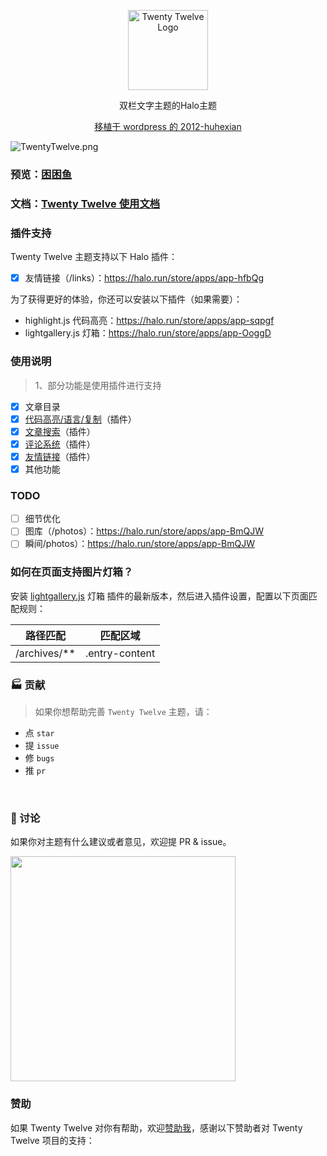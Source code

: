<p align="center">
  <img alt="Twenty Twelve Logo" src="https://api.minio.yyds.pink/halo-docs/2024/06/twentytwelve-logo.png" width="128">
</p>

<p align="center">双栏文字主题的Halo主题</p>
<p align="center"><a target="_blank" href="https://github.com/huhexian/2012-huhexian">移植于 wordpress 的 2012-huhexian</a></p>


![TwentyTwelve.png](https://api.minio.yyds.pink/halo-docs/2024/06/TwentyTwelve.png)


### 预览：[困困鱼](https://demo.kunkunyu.com?preview-theme=theme-twentytwelve)

### 文档：[Twenty Twelve 使用文档](https://docs.kunkunyu.com/docs/twentytwelve)


### 插件支持
Twenty Twelve 主题支持以下 Halo 插件：

- [X] 友情链接（/links）：https://halo.run/store/apps/app-hfbQg

为了获得更好的体验，你还可以安装以下插件（如果需要）：
- highlight.js 代码高亮：https://halo.run/store/apps/app-sqpgf
- lightgallery.js 灯箱：https://halo.run/store/apps/app-OoggD

### 使用说明
> 1、部分功能是使用插件进行支持  
- [X] 文章目录
- [X] [代码高亮/语言/复制](https://github.com/halo-sigs/plugin-highlightjs)（插件）
- [x] [文章搜索](https://github.com/halo-sigs/plugin-search-widget)（插件）
- [X] [评论系统](https://github.com/halo-sigs/plugin-comment-widget)（插件）
- [x] [友情链接](https://github.com/halo-sigs/plugin-links)（插件）
- [x] 其他功能

### TODO
- [ ] 细节优化  
- [ ] 图库（/photos）：https://halo.run/store/apps/app-BmQJW
- [ ] 瞬间/photos）：https://halo.run/store/apps/app-BmQJW

### 如何在页面支持图片灯箱？
安装 [lightgallery.js](https://halo.run/store/apps/app-OoggD) 灯箱 插件的最新版本，然后进入插件设置，配置以下页面匹配规则：

| 路径匹配 | 匹配区域 |
| --- | --- |
| /archives/** | .entry-content | 

### 🏭 贡献

> 如果你想帮助完善 `Twenty Twelve` 主题，请：

- 点 `star`
- 提 `issue`
- 修 `bugs`
- 推 `pr`

<br>

### 💬 讨论

如果你对主题有什么建议或者意见，欢迎提 PR & issue。

<img width="360" src="https://api.minio.yyds.pink/halo-docs/2024/04/hao-2.jpg" />


### 赞助
如果 Twenty Twelve 对你有帮助，欢迎[赞助我](https://afdian.net/a/moony_la)，感谢以下赞助者对 Twenty Twelve 项目的支持：
